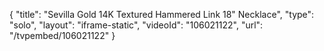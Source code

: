 {
    "title": "Sevilla Gold 14K Textured   Hammered Link 18\" Necklace",
    "type": "solo",
    "layout": "iframe-static",
    "videoId": "106021122",
    "url": "\/tvpembed\/106021122"
}